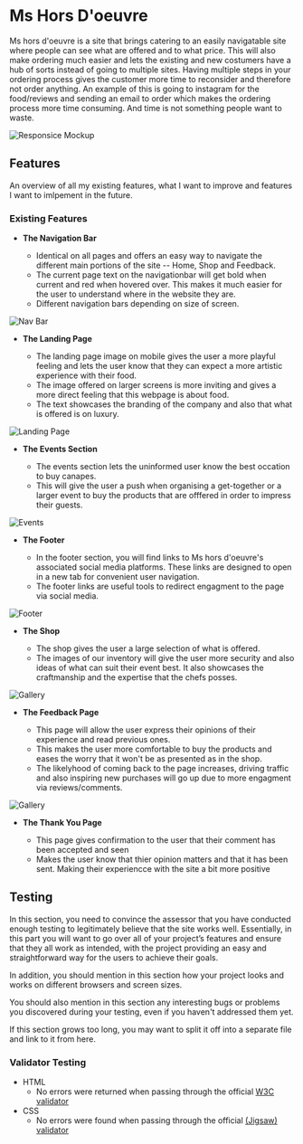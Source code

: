 # Ms Hors D'oeuvre

Ms hors d'oeuvre is a site that brings catering to an easily navigatable site where people can see 
what are offered and to what price. This will also make ordering much easier and lets the existing and new costumers have a hub of sorts instead of going to multiple sites. Having multiple steps in your ordering process gives the customer more time to reconsider and therefore not order anything. An example of this is going to instagram for the food/reviews and sending an email to order which makes the ordering process more time consuming. And time is not something people want to waste.

![Responsice Mockup](https://imgur.com/a/kMkrzTN)

## Features

An overview of all my existing features, what I want to improve and features I want to imlpement in the future. 

### Existing Features

- __The Navigation Bar__

  - Identical on all pages and offers an easy way to navigate the different main portions of the site -- Home, Shop and Feedback.
  - The current page text on the navigationbar will get bold when current and red when hovered over. This makes it much easier for the user to understand where in the website they are.
  - Different navigation bars depending on size of screen.   

![Nav Bar](https://imgur.com/a/P89NW61)

- __The Landing Page__

  - The landing page image on mobile gives the user a more playful feeling and lets the user know that they can expect a more artistic experience with their food.  
  - The image offered on larger screens is more inviting and gives a more direct feeling that this webpage is about food.
  - The text showcases the branding of the company and also that what is offered is on luxury.


![Landing Page](https://imgur.com/a/4ZK0g5v)

- __The Events Section__

  - The events section lets the uninformed user know the best occation to buy canapes.
  - This will give the user a push when organising a get-together or a larger event to buy the products that are offfered in order to impress their guests.

![Events](https://github.com/lucyrush/readme-template/blob/master/media/love_running_times.png)

- __The Footer__

  - In the footer section, you will find links to Ms hors d'oeuvre's associated social media platforms. These links are designed to open in a new tab for convenient user navigation.
  - The footer links are useful tools to redirect engagment to the page via social media. 

![Footer](https://github.com/lucyrush/readme-template/blob/master/media/love_running_footer.png)

- __The Shop__

  - The shop gives the user a large selection of what is offered. 
  - The images of our inventory will give the user more security and also ideas of what can suit their event best. It also showcases the craftmanship and the expertise that the chefs posses.


![Gallery](https://github.com/lucyrush/readme-template/blob/master/media/love_running_gallery.png)

- __The Feedback Page__

  - This page will allow the user express their opinions of their experience and read previous ones.
  - This makes the user more comfortable to buy the products and eases the worry that it won't be as presented as in the shop.
  - The likelyhood of coming back to the page increases, driving traffic and also inspiring new purchases will go up due to more engagment via reviews/comments.

![Gallery](https://github.com/lucyrush/readme-template/blob/master/media/love_running_gallery.png)

- __The Thank You Page__

  - This page gives confirmation to the user that their comment has been accepted and seen
  - Makes the user know that thier opinion matters and that it has been sent. Making their experiencce with the site a bit more positive


## Testing

In this section, you need to convince the assessor that you have conducted enough testing to legitimately believe that the site works well. Essentially, in this part you will want to go over all of your project’s features and ensure that they all work as intended, with the project providing an easy and straightforward way for the users to achieve their goals.

In addition, you should mention in this section how your project looks and works on different browsers and screen sizes.

You should also mention in this section any interesting bugs or problems you discovered during your testing, even if you haven't addressed them yet.

If this section grows too long, you may want to split it off into a separate file and link to it from here.

### Validator Testing

- HTML
  - No errors were returned when passing through the official [W3C validator](https://validator.w3.org/nu/?doc=https%3A%2F%2Fcode-institute-org.github.io%2Flove-running-2.0%2Findex.html)
- CSS
  - No errors were found when passing through the official [(Jigsaw) validator](https://jigsaw.w3.org/css-validator/validator?uri=https%3A%2F%2Fvalidator.w3.org%2Fnu%2F%3Fdoc%3Dhttps%253A%252F%252Fcode-institute-org.github.io%252Flove-running-2.0%252Findex.html&profile=css3svg&usermedium=all&warning=1&vextwarning=&lang=en#css)
